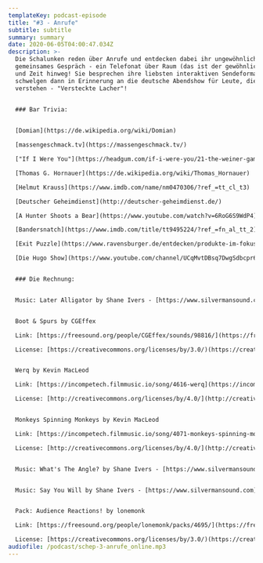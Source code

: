 ```yaml
---
templateKey: podcast-episode
title: "#3 - Anrufe"
subtitle: subtitle
summary: summary
date: 2020-06-05T04:00:47.034Z
description: >-
  Die Schalunken reden über Anrufe und entdecken dabei ihr ungewöhnliches erstes
  gemeinsames Gespräch - ein Telefonat über Raum (das ist der gewöhnliche Part)
  und Zeit hinweg! Sie besprechen ihre liebsten interaktiven Sendeformate und
  schwelgen dann in Erinnerung an die deutsche Abendshow für Leute, die Spaß
  verstehen - "Versteckte Lacher"!
   

  ### Bar Trivia:


  [Domian](https://de.wikipedia.org/wiki/Domian)

  [massengeschmack.tv](https://massengeschmack.tv/)

  ["If I Were You"](https://headgum.com/if-i-were-you/21-the-weiner-game)

  [Thomas G. Hornauer](https://de.wikipedia.org/wiki/Thomas_Hornauer)

  [Helmut Krauss](https://www.imdb.com/name/nm0470306/?ref_=tt_cl_t3)

  [Deutscher Geheimdienst](http://deutscher-geheimdienst.de/)

  [A Hunter Shoots a Bear](https://www.youtube.com/watch?v=6RoG6S9WdP4)

  [Bandersnatch](https://www.imdb.com/title/tt9495224/?ref_=fn_al_tt_2)

  [Exit Puzzle](https://www.ravensburger.de/entdecken/produkte-im-fokus/exit-puzzles/index.html)

  [Die Hugo Show](https://www.youtube.com/channel/UCqMvtDBsq7DwgSdbcpr6W7w)


  ### Die Rechnung:


  Music: Later Alligator by Shane Ivers - [https://www.silvermansound.com](https://www.silvermansound.com)


  Boot & Spurs by CGEffex

  Link: [https://freesound.org/people/CGEffex/sounds/98816/](https://freesound.org/people/CGEffex/sounds/98816/)

  License: [https://creativecommons.org/licenses/by/3.0/)(https://creativecommons.org/licenses/by/3.0/)


  Werq by Kevin MacLeod

  Link: [https://incompetech.filmmusic.io/song/4616-werq](https://incompetech.filmmusic.io/song/4616-werq)

  License: [http://creativecommons.org/licenses/by/4.0/](http://creativecommons.org/licenses/by/4.0/)


  Monkeys Spinning Monkeys by Kevin MacLeod

  Link: [https://incompetech.filmmusic.io/song/4071-monkeys-spinning-monkeys](https://incompetech.filmmusic.io/song/4071-monkeys-spinning-monkeys)

  License: [http://creativecommons.org/licenses/by/4.0/](http://creativecommons.org/licenses/by/4.0/)


  Music: What's The Angle? by Shane Ivers - [https://www.silvermansound.com](https://www.silvermansound.com)


  Music: Say You Will by Shane Ivers - [https://www.silvermansound.com](https://www.silvermansound.com)


  Pack: Audience Reactions! by lonemonk

  Link: [https://freesound.org/people/lonemonk/packs/4695/](https://freesound.org/people/lonemonk/packs/4695/)

  License: [https://creativecommons.org/licenses/by/3.0/)(https://creativecommons.org/licenses/by/3.0/)
audiofile: /podcast/schep-3-anrufe_online.mp3
---
```

